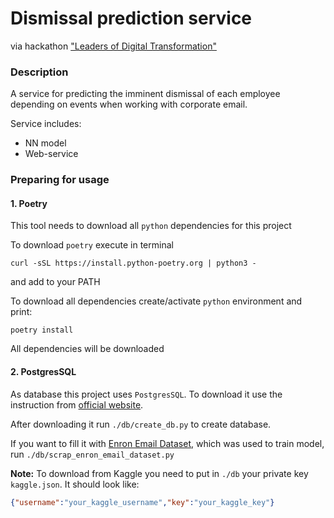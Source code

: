 # Dismissal prediction service
via hackathon ["Leaders of Digital Transformation"](https://i.moscow/cabinet/lct/hackatons/b092bcd74cc6478e98595ac2b319881a)

### Description

A service for predicting the imminent dismissal of each employee 
depending on events when working with corporate email.

Service includes:
- NN model
- Web-service

### Preparing for usage

#### 1. Poetry

This tool needs to download all `python` dependencies for this project

To download `poetry` execute in terminal
```shell
curl -sSL https://install.python-poetry.org | python3 -
```
and add to your PATH

To download all dependencies create/activate `python` environment and print:
```shell
poetry install
```
All dependencies will be downloaded 

#### 2. PostgresSQL

As database this project uses `PostgresSQL`. To download it use the instruction 
from [official website](https://www.postgresql.org/download/).

After downloading it run `./db/create_db.py` to create database.

If you want to fill it with [Enron Email Dataset](https://www.kaggle.com/datasets/wcukierski/enron-email-dataset), 
which was used to train model, run `./db/scrap_enron_email_dataset.py`

**Note:** To download from Kaggle you need to put in `./db` your private key `kaggle.json`. 
It should look like:
```json
{"username":"your_kaggle_username","key":"your_kaggle_key"}
```

